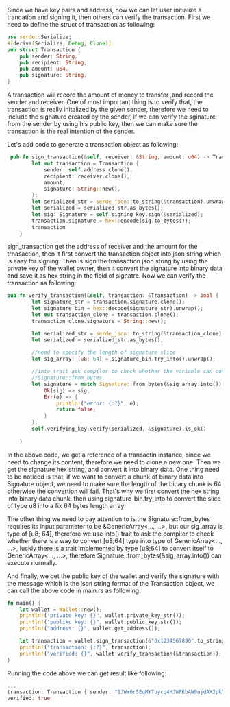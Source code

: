Since we have key pairs and address, now we can let user initialize a trancation and signing it, then others can verify the transaction. First we need to define the struct of transaction as following:

```rs
use serde::Serialize;
#[derive(Serialize, Debug, Clone)]
pub struct Transaction {
    pub sender: String,
    pub recipient: String,
    pub amount: u64,
    pub signature: String,
}
```

A transaction will record the amount of money to transfer ,and record the sender and receiver. One of most important thing is to verify that, the transaction is really initalized by the given sender, therefore we need to include the
signature created by the sender, if we can verify the sginature from the sender by using his public key, then we can make sure the transaction is the real intention of the sender.

Let's add code to generate a transaction object as following:

```rs
 pub fn sign_transaction(&self, receiver: &String, amount: u64) -> Transaction {
        let mut transaction = Transaction {
            sender: self.address.clone(),
            recipient: receiver.clone(),
            amount,
            signature: String::new(),
        };
        let serialized_str = serde_json::to_string(&transaction).unwrap();
        let serialized = serialized_str.as_bytes();
        let sig: Signature = self.signing_key.sign(&serialized);
        transaction.signature = hex::encode(sig.to_bytes());
        transaction
    }
```

sign_transaction get the address of receiver and the amount for the trnasaction, then it first convert the transaction object into json string which is easy for signing. Then is sign the transaction json string by using the private key
of the wallet owner, then it convert the signature into binary data and save it as hex string in the field of signatre. Now we can verify the transaction as following:

```rs
pub fn verify_transaction(&self, transaction: &Transaction) -> bool {
        let signature_str = transaction.signature.clone();
        let signature_bin = hex::decode(signature_str).unwrap();
        let mut transaction_clone = transaction.clone();
        transaction_clone.signature = String::new();

        let serialized_str = serde_json::to_string(&transaction_clone).unwrap();
        let serialized = serialized_str.as_bytes();
        
        //need to specify the length of signature slice
        let sig_array: [u8; 64] = signature_bin.try_into().unwrap();

        //into trait ask compiler to check whether the variable can convert to type request by
        //Signature::from_bytes
        let signature = match Signature::from_bytes(&sig_array.into()) {
            Ok(sig) => sig,
            Err(e) => {
                println!("error: {:?}", e);
                return false;
            }
        };
        self.verifying_key.verify(serialized, &signature).is_ok()
   
    }
```
In the above code, we get a reference of a transactin instance, since we need to change its content, therefore we need to clone a new one. Then we get the signature hex string, and convert it into binary data. One thing need to be noticed is
that, if we want to convert a chunk of binary data into Signature object, we need to make sure the length of the binary chunk is 64 otherwise the convertion will fail. That's why we first convert the hex string into binary data chunk, then
using signature_bin.try_into to convert the slice of type u8 into a fix 64 bytes length array.

The other thing we need to pay attention to is the Signature::from_bytes requires its input parameter to be &GenericArray<..., ...>, but our sig_array is type of [u8; 64], therefore we use into() trait to ask the compiler to check whether
there is a way to convert [u8;64] type into type of GenericArray<..., ...>, luckly there is a trait implemented by type [u8;64] to convert itself to GenericArray<..., ...>, therefore Signature::from_bytes(&sig_array.into()) can execute 
normally.

And finally, we get the public key of the wallet and verify the signature with the message which is the json string format of the Transaction object, we can call the above code in main.rs as following:
```rs
fn main() {
    let wallet = Wallet::new();
    println!("private key: {}", wallet.private_key_str());
    println!("publikc key: {}", wallet.public_key_str());
    println!("address: {}", wallet.get_address()); 

    let transaction = wallet.sign_transaction(&"0x1234567890".to_string(), 100);
    println!("transaction: {:?}", transaction); 
    println!("verified: {}", wallet.verify_transaction(&transaction));
}
```
Running the code above we can get result like following:

```rs
...
transaction: Transaction { sender: "1JWx6r5EqMY7uycq4HJWPKbAW9njdAX2pk", recipient: "0x1234567890", amount: 100, signature: "2737a12ae9566f088669bc005326fa9442fab543b4af51b844f8d2ff165420b4874e9093dea025f8cae2d5c3c091ae740ce2fb4c81bb70d82c7e4642ecaf2cf3" }
verified: true
```
